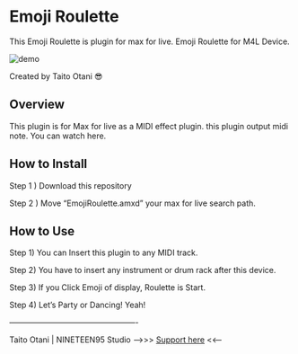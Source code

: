 # Emoji Roulette
  This Emoji Roulette is plugin for max for live.
  Emoji Roulette for M4L Device. 
  
  ![demo](https://media.giphy.com/media/RgsWKA0GUzzz0lQqZC/source.gif)
  
  Created by Taito Otani 😎 

## Overview
  This plugin is for Max for live as a MIDI effect plugin. 
  this plugin output midi note. You can watch here.

## How to Install
  Step 1 ) Download this repository

  Step 2 ) Move “EmojiRoulette.amxd” your max for live search path.

## How to Use
  Step 1)  You can Insert this plugin to any MIDI track.
  
  Step 2) You have to insert any instrument or drum rack after this device.

  Step 3) If you Click Emoji of display, Roulette is Start.

  Step 4) Let’s Party or Dancing! Yeah!

————————————————-

Taito Otani  | NINETEEN95 Studio
  —>>>  [Support here](https://paypal.me/taitootani?locale.x=ja_JP) <<—
